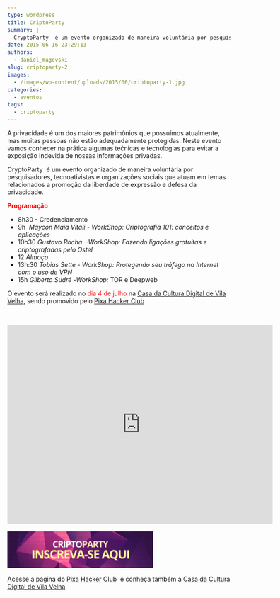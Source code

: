 ```yaml
---
type: wordpress
title: CriptoParty
summary: |
  CryptoParty  é um evento organizado de maneira voluntária por pesquisadores, tecnoativistas e organizações sociais que atuam em temas relacionados á promoção da liberdade de expressão e defesa da privacidade.
date: 2015-06-16 23:29:13
authors:
  - daniel_magevski
slug: criptoparty-2
images:
  - /images/wp-content/uploads/2015/06/criptoparty-1.jpg
categories:
  - eventos
tags:
  - criptoparty
---
```


A privacidade é um dos maiores patrimônios que possuímos atualmente, mas muitas pessoas não estão adequadamente protegidas. Neste evento vamos conhecer na prática algumas tećnicas e tecnologias para evitar a exposição indevida de nossas informações privadas.

CryptoParty  é um evento organizado de maneira voluntária por pesquisadores, tecnoativistas e organizações sociais que atuam em temas relacionados a promoção da liberdade de expressão e defesa da privacidade.

<!--more-->

<span style="color: #ff0000;"><strong>Programação</strong></span>
<ul>
	<li>8h30 - Credenciamento</li>
	<li>9h  <em>Maycon Maia Vitali - WorkShop: Criptografia 101: conceitos e aplicações</em></li>
	<li>10h30 <em>Gustavo Rocha  -<em>WorkShop: Fazendo ligações gratuitas e criptografadas pelo Ostel</em></em></li>
	<li>12 <em>Almoço</em></li>
	<li>13h:30 <em>Tobias Sette - <em>WorkShop: Protegendo seu tráfego na Internet com o uso de VPN</em></em></li>
	<li>15h <em>Gilberto Sudré</em> -<em>WorkShop: </em>TOR e Deepweb</li>
</ul>
O evento será realizado no <span style="color: #ff0000;">dia 4 de julho</span> na <a href="http://ccdvv.com.br/" target="_blank">Casa da Cultura Digital de Vila Velha</a>, sendo promovido pelo <a href="http://pixahc.com.br/" target="_blank">Pixa Hacker Club</a>

&nbsp;

<iframe style="border: 0;" src="https://www.google.com/maps/embed?pb=!1m18!1m12!1m3!1d3740.4129897018465!2d-40.319335!3d-20.365855000000003!2m3!1f0!2f0!3f0!3m2!1i1024!2i768!4f13.1!3m3!1m2!1s0xb83e1075103a9d%3A0x2858765639eba813!2sCCDVV+-+Casa+da+Cultura+Digital+Vila+Velha!5e0!3m2!1sen!2sbr!4v1433950340396" width="600" height="450" frameborder="0"></iframe>

<a href="https://ccdvv.typeform.com/to/ZJpAsw" target="_blank"><img class="alignnone wp-image-2717 " src="/images/wp-content/uploads/2015/06/criptoparty-inscricao.jpg" alt="criptoparty-inscricao" width="330" height="82" /></a>

Acesse a página do <a href="http://pixahc.com.br/" target="_blank">Pixa Hacker Club</a>  e conheça também a <a href="http://ccdvv.com.br/" target="_blank">Casa da Cultura Digital de Vila Velha</a>
